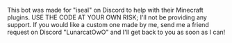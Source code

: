 This bot was made for "iseal" on Discord to help with their Minecraft plugins. USE THE CODE AT YOUR OWN RISK; I'll not be providing any support. If you would like a custom one made by me, send me a friend request on Discord "LunarcatOwO" and I'll get back to you as soon as I can!
